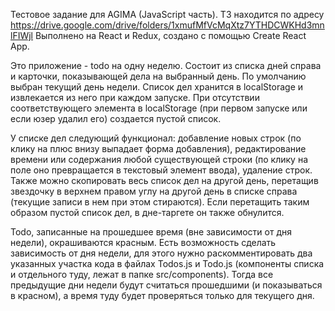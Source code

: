 Тестовое задание для AGIMA (JavaScript часть). ТЗ находится по адресу https://drive.google.com/drive/folders/1xmufMfVcMqXtz7YTHDCWKHd3mnlFIWjl
Выполнено на React и Redux, создано с помощью Create React App.

Это приложение - todo на одну неделю. Состоит из списка дней справа и карточки,
показывающей дела на выбранный день. По умолчанию выбран текущий день недели. Список
дел хранится в localStorage и извлекается из него при каждом запуске. При отсутствии
соответствующего элемента в localStorage (при первом запуске или если юзер удалил его)
создается пустой список.

У списке дел следующий функционал: добавление новых строк (по клику на плюс внизу
выпадает форма добавления), редактирование времени или содержания любой существующей
строки (по клику на поле оно превращается в текстовый элемент ввода), удаление строк.
Также можно скопировать весь список дел на другой день, перетащив звездочку в верхнем 
правом углу на другой день в списке справа (текущие записи в нем при этом стираются).
Если перетащить таким образом пустой список дел, в дне-таргете он также обнулится.

Todo, записанные на прошедшее время (вне зависимости от дня недели), окрашиваются
красным. Есть возможность сделать зависимость от дня недели, для этого нужно
раскомментировать два указанных участка кода в файлах Todos.js и Todo.js (компоненты
списка и отдельного туду, лежат в папке src/components). Тогда все предыдущие дни
недели будут считаться прошедшими (и показываться в красном), а время туду будет
проверяться только для текущего дня.
